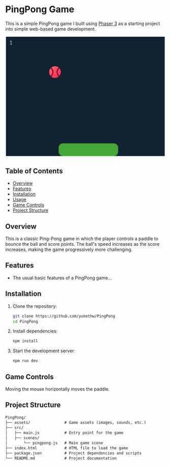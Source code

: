 # PingPong Game

This is a simple PingPong game I built using [Phaser 3](https://phaser.io/) as a starting project into simple web-based game development.

![screenshot](Screenshot.png)

## Table of Contents
- [Overview](#overview)
- [Features](#features)
- [Installation](#installation)
- [Usage](#usage)
- [Game Controls](#game-controls)
- [Project Structure](#project-structure)

## Overview
This is a classic Ping-Pong game in which the player controls a paddle to bounce the ball and score points. The ball's speed increases as the score increases, making the game progressively more challenging.

## Features
- The usual basic features of a PingPong game...

## Installation
1. Clone the repository:
   ```bash
   git clone https://github.com/yunethw/PingPong
   cd PingPong
   ```
2. Install dependencies:
   ```bash
   npm install
   ```
3. Start the development server:
   ```bash
   npm run dev
   ```

## Game Controls
Moving the mouse horizontally moves the paddle. 

## Project Structure
```
PingPong/
├── assets/               # Game assets (images, sounds, etc.)
├── src/
│   ├── main.js           # Entry point for the game
│   ├── scenes/
│       └── pingpong.js   # Main game scene
├── index.html            # HTML file to load the game
├── package.json          # Project dependencies and scripts
└── README.md             # Project documentation
```
